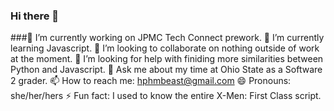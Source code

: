 ### Hi there 👋

###🔭 I’m currently working on JPMC Tech Connect prework.
🌱 I’m currently learning Javascript.
👯 I’m looking to collaborate on nothing outside of work at the moment.
🤔 I’m looking for help with finiding more similarities between Python and Javascript.
💬 Ask me about my time at Ohio State as a Software 2 grader.
📫 How to reach me: hphmbeast@gmail.com
😄 Pronouns: she/her/hers
⚡ Fun fact: I used to know the entire X-Men: First Class script.

<!--
**blanc17/blanc17** is a ✨ _special_ ✨ repository because its `README.md` (this file) appears on your GitHub profile.

Here are some ideas to get you started:

- 🔭 I’m currently working on ...
- 🌱 I’m currently learning ...
- 👯 I’m looking to collaborate on ...
- 🤔 I’m looking for help with ...
- 💬 Ask me about ...
- 📫 How to reach me: ...
- 😄 Pronouns: ...
- ⚡ Fun fact: ...
-->
